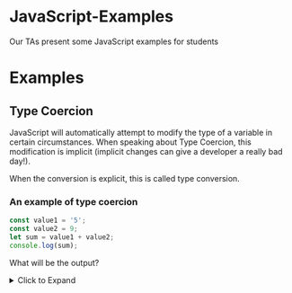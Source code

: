 # JavaScript-Examples
Our TAs present some JavaScript examples for students

# Examples

## Type Coercion

JavaScript will automatically attempt to modify the type of a variable in certain circumstances. When speaking about Type Coercion, this modification is implicit (implicit changes can give a developer a really bad day!).

When the conversion is explicit, this is called type conversion.

### An example of type coercion
```JavaScript
const value1 = '5';
const value2 = 9;
let sum = value1 + value2;
console.log(sum);
```

What will be the output?
<details><summary>Click to Expand</summary>
<code>59</code>

The rationalle is that JavaScript will coerce the 9 to a string and "add" (concatenate) the two strings together. Why was the 9 changed and not the 5? It doesn't really matter, what matters is this can throw a wrench into your operations that could take hours or days to find!

### An example of type conversion:
```JavaScript
const value1 = '5';
const value2 = 9;
let sum = Number(value1) + value2;
console.log(sum);
```
What will be the output?
<details><summary>Click to Expand</summary>
<code>14</code>
